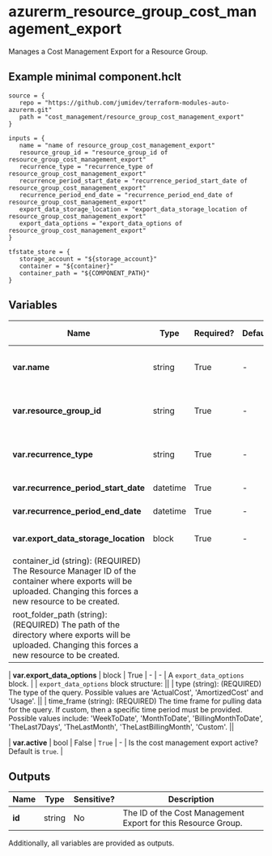 # azurerm_resource_group_cost_management_export

Manages a Cost Management Export for a Resource Group.

## Example minimal component.hclt

```hcl
source = {
   repo = "https://github.com/jumidev/terraform-modules-auto-azurerm.git" 
   path = "cost_management/resource_group_cost_management_export" 
}

inputs = {
   name = "name of resource_group_cost_management_export" 
   resource_group_id = "resource_group_id of resource_group_cost_management_export" 
   recurrence_type = "recurrence_type of resource_group_cost_management_export" 
   recurrence_period_start_date = "recurrence_period_start_date of resource_group_cost_management_export" 
   recurrence_period_end_date = "recurrence_period_end_date of resource_group_cost_management_export" 
   export_data_storage_location = "export_data_storage_location of resource_group_cost_management_export" 
   export_data_options = "export_data_options of resource_group_cost_management_export" 
}

tfstate_store = {
   storage_account = "${storage_account}" 
   container = "${container}" 
   container_path = "${COMPONENT_PATH}" 
}

```

## Variables

| Name | Type | Required? |  Default  |  possible values |  Description |
| ---- | ---- | --------- |  ----------- | ----------- | ----------- |
| **var.name** | string | True | -  |  -  |  Specifies the name of the Cost Management Export. Changing this forces a new resource to be created. | 
| **var.resource_group_id** | string | True | -  |  -  |  The id of the resource group on which to create an export. Changing this forces a new resource to be created. | 
| **var.recurrence_type** | string | True | -  |  `Annually`, `Daily`, `Monthly`, `Weekly`  |  How often the requested information will be exported. Valid values include `Annually`, `Daily`, `Monthly`, `Weekly`. | 
| **var.recurrence_period_start_date** | datetime | True | -  |  -  |  The date the export will start capturing information. | 
| **var.recurrence_period_end_date** | datetime | True | -  |  -  |  The date the export will stop capturing information. | 
| **var.export_data_storage_location** | block | True | -  |  -  |  A `export_data_storage_location` block. | | `export_data_storage_location` block structure: || 
|   container_id (string): (REQUIRED) The Resource Manager ID of the container where exports will be uploaded. Changing this forces a new resource to be created. ||
|   root_folder_path (string): (REQUIRED) The path of the directory where exports will be uploaded. Changing this forces a new resource to be created. ||

| **var.export_data_options** | block | True | -  |  -  |  A `export_data_options` block. | | `export_data_options` block structure: || 
|   type (string): (REQUIRED) The type of the query. Possible values are 'ActualCost', 'AmortizedCost' and 'Usage'. ||
|   time_frame (string): (REQUIRED) The time frame for pulling data for the query. If custom, then a specific time period must be provided. Possible values include: 'WeekToDate', 'MonthToDate', 'BillingMonthToDate', 'TheLast7Days', 'TheLastMonth', 'TheLastBillingMonth', 'Custom'. ||

| **var.active** | bool | False | `True`  |  -  |  Is the cost management export active? Default is `true`. | 



## Outputs

| Name | Type | Sensitive? | Description |
| ---- | ---- | --------- | --------- |
| **id** | string | No  | The ID of the Cost Management Export for this Resource Group. | 

Additionally, all variables are provided as outputs.
